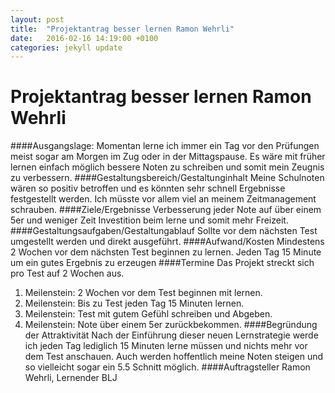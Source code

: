 ```yaml
---
layout: post
title:  "Projektantrag besser lernen Ramon Wehrli"
date:   2016-02-16 14:19:00 +0100
categories: jekyll update
---
```

# Projektantrag besser lernen Ramon Wehrli
####Ausgangslage: 
Momentan lerne ich immer ein Tag vor den Prüfungen meist sogar am Morgen im Zug oder in der Mittagspause. Es wäre mit früher lernen einfach möglich bessere Noten zu schreiben und somit mein Zeugnis zu verbessern.
####Gestaltungsbereich/Gestaltunginhalt
Meine Schulnoten wären so positiv betroffen und es könnten sehr schnell Ergebnisse festgestellt werden. Ich müsste vor allem viel an meinem Zeitmanagement schrauben.
####Ziele/Ergebnisse
Verbesserung jeder Note auf über einem 5er und weniger Zeit Investition beim lerne und somit mehr Freizeit.
####Gestaltungsaufgaben/Gestaltungablauf
Sollte vor dem nächsten Test umgestellt werden und direkt ausgeführt.
####Aufwand/Kosten
Mindestens 2 Wochen vor dem nächsten Test beginnen zu lernen. Jeden Tag 15 Minute um ein gutes Ergebnis zu erzeugen
####Termine
Das Projekt streckt sich pro Test auf 2 Wochen aus.
1. Meilenstein: 2 Wochen vor dem Test beginnen mit lernen.
2.  Meilenstein: Bis zu Test jeden Tag 15 Minuten lernen.
3.  Meilenstein: Test mit gutem Gefühl schreiben und Abgeben.
4.  Meilenstein: Note über einem 5er zurückbekommen.
####Begründung der Attraktivität
Nach der Einführung dieser neuen Lernstrategie werde ich jeden Tag lediglich 15 Minuten lerne müssen und nichts mehr vor dem Test anschauen.
Auch werden hoffentlich meine Noten steigen und so vielleicht sogar ein 5.5 Schnitt möglich.
####Auftragsteller
Ramon Wehrli, Lernender BLJ

